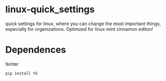 # linux-quick_settings
quick settings for linux, where you can change the most important things, especially for organizations. Optimzed for linux mint cinnamon editon!

# Dependences
tkinter
```
pip install tk
```
